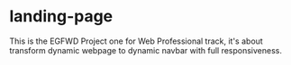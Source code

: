 # landing-page
This is the EGFWD Project one for Web Professional track, it's about transform dynamic webpage to dynamic navbar with full responsiveness.
